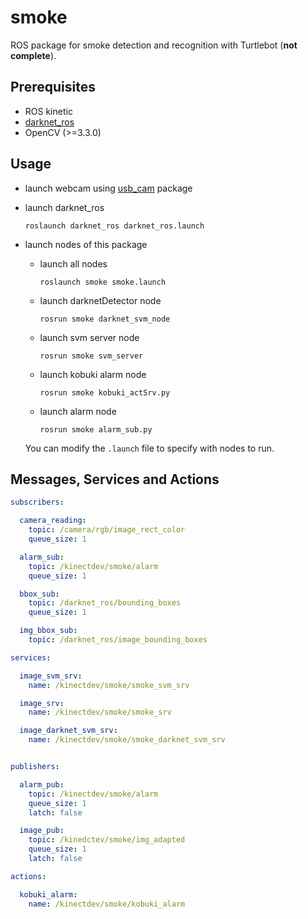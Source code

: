 # smoke
ROS package for smoke detection and recognition with Turtlebot (__not complete__).

## Prerequisites
* ROS kinetic
* [darknet_ros](https://github.com/leggedrobotics/darknet_ros)
* OpenCV (>=3.3.0)

## Usage
* launch webcam using [usb_cam](https://github.com/ros-drivers/usb_cam) package
* launch darknet_ros
  ```
  roslaunch darknet_ros darknet_ros.launch
  ```
* launch nodes of this package
  * launch all nodes
    ```shell
    roslaunch smoke smoke.launch
    ```
  * launch darknetDetector node
    ```shell
    rosrun smoke darknet_svm_node
    ```
  * launch svm server node
    ```shell
    rosrun smoke svm_server
    ```
  * launch kobuki alarm node
    ```shell
    rosrun smoke kobuki_actSrv.py
    ```
  * launch alarm node
    ```shell
    rosrun smoke alarm_sub.py
    ```
  
  You can modify the `.launch` file to specify with nodes to run.

## Messages, Services and Actions
```yaml
subscribers:

  camera_reading:
    topic: /camera/rgb/image_rect_color
    queue_size: 1

  alarm_sub:
    topic: /kinectdev/smoke/alarm
    queue_size: 1

  bbox_sub:
    topic: /darknet_ros/bounding_boxes
    queue_size: 1

  img_bbox_sub:
    topic: /darknet_ros/image_bounding_boxes

services:

  image_svm_srv:
    name: /kinectdev/smoke/smoke_svm_srv

  image_srv:
    name: /kinectdev/smoke/smoke_srv

  image_darknet_svm_srv:
    name: /kinectdev/smoke/smoke_darknet_svm_srv


publishers:

  alarm_pub:
    topic: /kinectdev/smoke/alarm
    queue_size: 1
    latch: false

  image_pub:
    topic: /kinedctev/smoke/img_adapted
    queue_size: 1
    latch: false

actions:

  kobuki_alarm:
    name: /kinectdev/smoke/kobuki_alarm
```
  